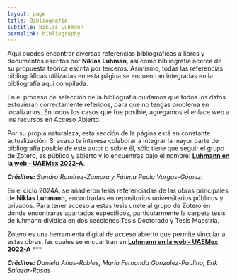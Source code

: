 ```yaml
---
layout: page
title: Bibliografía
subtitle: Niklas Luhmann
permalink: bibliography
---
```


Aquí puedes encontrar diversas referencias bibliográficas a libros y documentos escritos por **Niklas Luhman**, así como bibliografía acerca de su propuesta teórica escrita por terceros. Asimismo, todas las referencias bibliográficas utilizadas en esta página se encuentran integradas en la bibliografía aquí compilada.

En el proceso de selección de la bibliografía cuidamos que todos los datos estuvieran correctamente referidos, para que no tengas problema en localizarlos. En todos los casos que fue posible, agregamos el enlace web a los recursos en Acceso Abierto.

Por su propia naturaleza, esta sección de la página está en constante actualización. Si acaso te interesa colaborar a integrar la mayor parte de bibliografía posible de este autor o sobre él, sólo tiene que seguir el grupo de Zotero, es público y abierto y lo encuentras bajo el nombre: [**Luhmann en la web - UAEMex 2022-A**](https://www.zotero.org/groups/4695391/luhmann_en_la_web_-_uaemex_2022-a).

***Créditos:** Sandra Ramírez-Zamora y Fátima Paola Vargas-Gómez.*

En el ciclo 2024A, se añadieron tesis referenciadas de las obras principales de **Niklas Luhmann**, encontradas en repositorios universitarios públicos y privados. Para tener acceso a estas tesis unete al grupo de Zotero en donde encontraras apartados especificos, particularmente la carpeta tesis de luhmann dividida en dos secciones:Tesis Doctorado y Tesis Maestria.

Zotero es una herramienta digital de acceso abierto que permite vincular a estas obras, las cuales se encuantran en [**Luhmann en la web - UAEMex 2022-A**](https://www.zotero.org/groups/4695391/luhmann_en_la_web_-_uaemex_2022-a)   ***

***Créditos:** Daniela Arias-Robles, Maria Fernanda Gonzalez-Paulino, Erik Salazar-Rosas*


<script src="https://bibbase.org/show?bib=https%3A%2F%2Fapi.zotero.org%2Fgroups%2F4695391%2Fitems%3Fkey%3DgOUOgVBZemqERoSIQtIxhuVs%26format%3Dbibtex%26limit%3D100&jsonp=1"></script>

